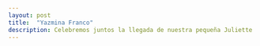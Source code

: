 ```yaml
---
layout: post
title:  "Yazmina Franco"
description: Celebremos juntos la llegada de nuestra pequeña Juliette 
---
```


